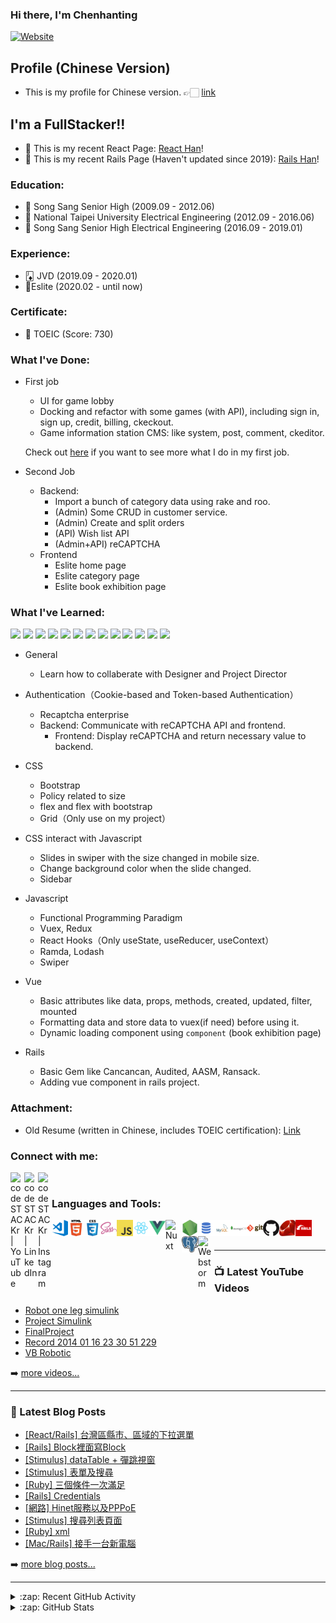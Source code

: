 ### Hi there, I'm Chenhanting

[![Website](https://img.shields.io/website?label=medium.com&style=for-the-badge&url=https%3A%2F%2Fmedium.com)][medium]

## Profile (Chinese Version)

- This is my profile for Chinese version. 👉🏻 [link](https://github.com/ChenHanTing/chenhanting/blob/master/profile-chinese.md)
 
## I'm a FullStacker!!

- 🔭 This is my recent React Page: [React Han][react-website]!
- 🔭 This is my recent Rails Page (Haven't updated since 2019): [Rails Han][rails-website]!


### Education:

- 🏫 Song Sang Senior High (2009.09 - 2012.06)
- 🏫 National Taipei University Electrical Engineering (2012.09 - 2016.06)
- 🏫 Song Sang Senior High Electrical Engineering (2016.09 - 2019.01)

### Experience:

- 🃋  JVD (2019.09 - 2020.01)
-  📙Eslite (2020.02 - until now)

### Certificate:

- 👑 TOEIC (Score: 730)

### What I've Done:

- First job

  - UI for game lobby
  - Docking and refactor with some games (with API), including sign in, sign up, credit, billing, ckeckout.
  - Game information station CMS: like system, post, comment, ckeditor.

  Check out [here](https://github.com/ChenHanTing/jvd-note) if you want to see more what I do in my first job.

- Second Job
  - Backend:
    - Import a bunch of category data using rake and roo.
    - (Admin) Some CRUD in customer service.
    - (Admin) Create and split orders
    - (API) Wish list API
    - (Admin+API) reCAPTCHA
  - Frontend
    - Eslite home page
    - Eslite category page
    - Eslite book exhibition page

### What I've Learned:

 <img src="https://img.shields.io/badge/rails%20-%23CC0000.svg?&style=for-the-badge&logo=ruby-on-rails&logoColor=white"/> <img src="https://img.shields.io/badge/react%20-%2320232a.svg?&style=for-the-badge&logo=react&logoColor=%2361DAFB"/> <img src="https://img.shields.io/badge/vuejs%20-%2335495e.svg?&style=for-the-badge&logo=vue.js&logoColor=%234FC08D"/> <img src="https://img.shields.io/badge/bootstrap%20-%23563D7C.svg?&style=for-the-badge&logo=bootstrap&logoColor=white"/> <img src="https://img.shields.io/badge/jquery%20-%230769AD.svg?&style=for-the-badge&logo=jquery&logoColor=white"/> <img src="https://img.shields.io/badge/SASS%20-hotpink.svg?&style=for-the-badge&logo=SASS&logoColor=white"/> <img src="https://img.shields.io/badge/NuxtJS%20-black.svg?&style=for-the-badge&logo=NuxtJS&logoColor=white"/> <img src="https://img.shields.io/badge/github%20-%23121011.svg?&style=for-the-badge&logo=github&logoColor=white"/> <img src="https://img.shields.io/badge/git%20-%23F05033.svg?&style=for-the-badge&logo=git&logoColor=white"/> <img src="https://img.shields.io/badge/ruby-%23CC342D.svg?&style=for-the-badge&logo=ruby&logoColor=white"/> <img src="https://img.shields.io/badge/html5%20-%23E34F26.svg?&style=for-the-badge&logo=html5&logoColor=white"/> <img src="https://img.shields.io/badge/javascript%20-%23323330.svg?&style=for-the-badge&logo=javascript&logoColor=%23F7DF1E"/> <img src="https://img.shields.io/badge/python%20-%2314354C.svg?&style=for-the-badge&logo=python&logoColor=white"/> 

- General

  - Learn how to collaberate with Designer and Project Director
- Authentication（Cookie-based and Token-based Authentication）
  - Recaptcha enterprise
  - Backend: Communicate with reCAPTCHA API and frontend.
    - Frontend: Display reCAPTCHA and return necessary value to backend.

- CSS

  - Bootstrap
  - Policy related to size
  - flex and flex with bootstrap
  - Grid（Only use on my project）

- CSS interact with Javascript

  - Slides in swiper with the size changed in mobile size.
  - Change background color when the slide changed.
  - Sidebar

- Javascript

  - Functional Programming Paradigm
  - Vuex, Redux
  - React Hooks（Only useState, useReducer, useContext）
  - Ramda, Lodash
  - Swiper

- Vue

  - Basic attributes like data, props, methods, created, updated, filter, mounted
  - Formatting data and store data to vuex(if need) before using it.
  - Dynamic loading component using `component` (book exhibition page)

- Rails

  - Basic Gem like Cancancan, Audited, AASM, Ransack.
  - Adding vue component in rails project.

### Attachment:

- Old Resume (written in Chinese, includes TOEIC certification): [Link](https://han-main.herokuapp.com/resume)

### Connect with me:

[<img align="left" alt="codeSTACKr | YouTube" width="22px" src="https://cdn.jsdelivr.net/npm/simple-icons@v3/icons/youtube.svg" />][youtube]
[<img align="left" alt="codeSTACKr | LinkedIn" width="22px" src="https://cdn.jsdelivr.net/npm/simple-icons@v3/icons/linkedin.svg" />][linkedin]
[<img align="left" alt="codeSTACKr | Instagram" width="22px" src="https://cdn.jsdelivr.net/npm/simple-icons@v3/icons/instagram.svg" />][instagram]

<br />

### Languages and Tools:

<img align="left" alt="Visual Studio Code" width="26px" src="https://raw.githubusercontent.com/github/explore/80688e429a7d4ef2fca1e82350fe8e3517d3494d/topics/visual-studio-code/visual-studio-code.png" />
<img align="left" alt="HTML5" width="26px" src="https://raw.githubusercontent.com/github/explore/80688e429a7d4ef2fca1e82350fe8e3517d3494d/topics/html/html.png" />
<img align="left" alt="CSS3" width="26px" src="https://raw.githubusercontent.com/github/explore/80688e429a7d4ef2fca1e82350fe8e3517d3494d/topics/css/css.png" />
<img align="left" alt="Sass" width="26px" src="https://raw.githubusercontent.com/github/explore/80688e429a7d4ef2fca1e82350fe8e3517d3494d/topics/sass/sass.png" />
<img align="left" alt="JavaScript" width="26px" src="https://raw.githubusercontent.com/github/explore/80688e429a7d4ef2fca1e82350fe8e3517d3494d/topics/javascript/javascript.png" />
<img align="left" alt="React" width="26px" src="https://raw.githubusercontent.com/github/explore/80688e429a7d4ef2fca1e82350fe8e3517d3494d/topics/react/react.png" />
<img align="left" alt="Vue" width="26px" src="https://raw.githubusercontent.com/github/explore/80688e429a7d4ef2fca1e82350fe8e3517d3494d/topics/vue/vue.png" />
<img align="left" alt="Nuxt" width="26px" src="https://unpkg.com/simple-icons@v3/icons/nuxt-dot-js.svg" />
<img align="left" alt="Node.js" width="26px" src="https://raw.githubusercontent.com/github/explore/80688e429a7d4ef2fca1e82350fe8e3517d3494d/topics/nodejs/nodejs.png" />
<img align="left" alt="SQL" width="26px" src="https://raw.githubusercontent.com/github/explore/80688e429a7d4ef2fca1e82350fe8e3517d3494d/topics/sql/sql.png" />
<img align="left" alt="MySQL" width="26px" src="https://raw.githubusercontent.com/github/explore/80688e429a7d4ef2fca1e82350fe8e3517d3494d/topics/mysql/mysql.png" />
<img align="left" alt="MongoDB" width="26px" src="https://raw.githubusercontent.com/github/explore/80688e429a7d4ef2fca1e82350fe8e3517d3494d/topics/mongodb/mongodb.png" />
<img align="left" alt="Git" width="26px" src="https://raw.githubusercontent.com/github/explore/80688e429a7d4ef2fca1e82350fe8e3517d3494d/topics/git/git.png" />
<img align="left" alt="GitHub" width="26px" src="https://raw.githubusercontent.com/github/explore/78df643247d429f6cc873026c0622819ad797942/topics/github/github.png" />
<img align="left" alt="Ruby" width="26px" src="https://raw.githubusercontent.com/github/explore/80688e429a7d4ef2fca1e82350fe8e3517d3494d/topics/ruby/ruby.png" />
<img align="left" alt="Rails" width="26px" src="https://raw.githubusercontent.com/github/explore/80688e429a7d4ef2fca1e82350fe8e3517d3494d/topics/rails/rails.png" />
<img align="left" alt="Postqres" width="26px" src="https://raw.githubusercontent.com/github/explore/80688e429a7d4ef2fca1e82350fe8e3517d3494d/topics/postgresql/postgresql.png" />
<img align="left" alt="Webstorm" width="26px" src="https://unpkg.com/simple-icons@v3/icons/webstorm.svg" />

<br />
<br />

---

### 📺 Latest YouTube Videos

<!-- YOUTUBE:START -->
- [Robot one leg simulink](https://www.youtube.com/watch?v=Z63qzF24Tm0)
- [Project Simulink](https://www.youtube.com/watch?v=YRI84j5R2oM)
- [FinalProject](https://www.youtube.com/watch?v=7DJ1GUC96j4)
- [Record 2014 01 16 23 30 51 229](https://www.youtube.com/watch?v=jjR-Q1Z6Vko)
- [VB Robotic](https://www.youtube.com/watch?v=TAi1BQcevnQ)
<!-- YOUTUBE:END -->

➡️ [more videos...](https://www.youtube.com/channel/UCIHEAKAKCEfEsVMd7FebMuQ?view_as=subscriber)

---

### 📕 Latest Blog Posts

<!-- BLOG-POST-LIST:START -->
- [[React/Rails] 台灣區縣市、區域的下拉選單](https://chenhanting.medium.com/react-rails-%E5%8F%B0%E7%81%A3%E5%8D%80%E7%B8%A3%E5%B8%82-%E5%8D%80%E5%9F%9F%E7%9A%84%E4%B8%8B%E6%8B%89%E9%81%B8%E5%96%AE-ffe75285a443?source=rss-5188573b1032------2)
- [[Rails] Block裡面寫Block](https://chenhanting.medium.com/rails-block%E8%A3%A1%E9%9D%A2%E5%AF%ABblock-f1c87bd46c1d?source=rss-5188573b1032------2)
- [[Stimulus] dataTable + 彈跳視窗](https://chenhanting.medium.com/stimulus-datatable-%E5%BD%88%E8%B7%B3%E8%A6%96%E7%AA%97-9d867dec0b14?source=rss-5188573b1032------2)
- [[Stimulus] 表單及搜尋](https://chenhanting.medium.com/stimulus-%E8%A1%A8%E5%96%AE%E5%8F%8A%E6%90%9C%E5%B0%8B-11a5650e27c4?source=rss-5188573b1032------2)
- [[Ruby] 三個條件一次滿足](https://chenhanting.medium.com/ruby-%E4%B8%89%E5%80%8B%E6%A2%9D%E4%BB%B6%E4%B8%80%E6%AC%A1%E6%BB%BF%E8%B6%B3-de9dc7d0386b?source=rss-5188573b1032------2)
- [[Rails] Credentials](https://chenhanting.medium.com/rails-credentials-5be0b56264c0?source=rss-5188573b1032------2)
- [[網路] Hinet服務以及PPPoE](https://chenhanting.medium.com/%E7%B6%B2%E8%B7%AF-hinet%E6%9C%8D%E5%8B%99%E4%BB%A5%E5%8F%8Apppoe-823bc74de9c1?source=rss-5188573b1032------2)
- [[Stimulus] 搜尋列表頁面](https://chenhanting.medium.com/stimulus-%E6%90%9C%E5%B0%8B%E5%88%97%E8%A1%A8%E9%A0%81%E9%9D%A2-98e7b45293a3?source=rss-5188573b1032------2)
- [[Ruby] xml](https://chenhanting.medium.com/ruby-xml-5f6df10a645d?source=rss-5188573b1032------2)
- [[Mac/Rails] 接手一台新電腦](https://chenhanting.medium.com/mac-rails-%E6%8E%A5%E6%89%8B%E4%B8%80%E5%8F%B0%E6%96%B0%E9%9B%BB%E8%85%A6-594f8cf310f0?source=rss-5188573b1032------2)
<!-- BLOG-POST-LIST:END -->

➡️ [more blog posts...](https://medium.com/@chenhanting)

---

<details>
  <summary>:zap: Recent GitHub Activity</summary>

<!--START_SECTION:activity-->

1. 🎉 Merged PR [#4](https://github.com/ChenHanTing/han-main/pull/4) in [ChenHanTing/han-main](https://github.com/ChenHanTing/han-main)
2. 🎉 Merged PR [#6](https://github.com/ChenHanTing/han-main/pull/6) in [ChenHanTing/han-main](https://github.com/ChenHanTing/han-main)
3. 🎉 Merged PR [#7](https://github.com/ChenHanTing/han-main/pull/7) in [ChenHanTing/han-main](https://github.com/ChenHanTing/han-main)
4. 🎉 Merged PR [#8](https://github.com/ChenHanTing/han-main/pull/8) in [ChenHanTing/han-main](https://github.com/ChenHanTing/han-main)
5. 🎉 Merged PR [#9](https://github.com/ChenHanTing/han-main/pull/9) in [ChenHanTing/han-main](https://github.com/ChenHanTing/han-main)
<!--END_SECTION:activity-->

</details>

<details>
  <summary>:zap: GitHub Stats</summary>

  <img align="left" alt="codeSTACKr's GitHub Stats" src="https://github-readme-stats.codestackr.vercel.app/api?username=ChenHanTing&show_icons=true&hide_border=false" />

</details>

[medium]: https://medium.com/@k445566778899k
[rails-website]: http://han-main.herokuapp.com
[react-website]: https://han-react.netlify.app/sweat-nonstop/index
[youtube]: https://www.youtube.com/channel/UCIHEAKAKCEfEsVMd7FebMuQ?view_as=subscriber
[instagram]: https://www.instagram.com/__hanting__/?hl=zh-tw
[linkedin]: https://www.linkedin.com/in/%E6%BC%A2%E5%BA%AD-%E9%99%B3-961366189/
